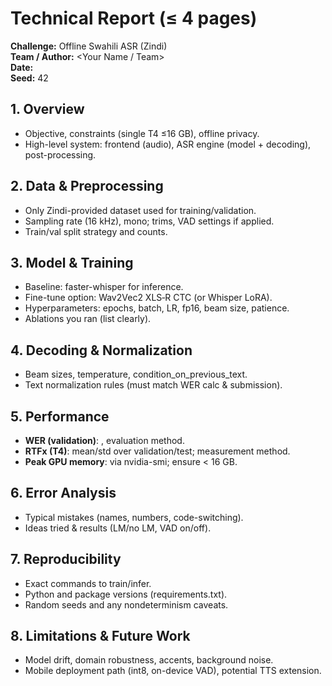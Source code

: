 # Technical Report (≤ 4 pages)

**Challenge:** Offline Swahili ASR (Zindi)  
**Team / Author:** <Your Name / Team>  
**Date:** <YYYY-MM-DD>  
**Seed:** 42

## 1. Overview
- Objective, constraints (single T4 ≤16 GB), offline privacy.
- High-level system: frontend (audio), ASR engine (model + decoding), post-processing.

## 2. Data & Preprocessing
- Only Zindi-provided dataset used for training/validation.
- Sampling rate (16 kHz), mono; trims, VAD settings if applied.
- Train/val split strategy and counts.

## 3. Model & Training
- Baseline: faster-whisper <size> for inference.
- Fine-tune option: Wav2Vec2 XLS‑R CTC (or Whisper LoRA). 
- Hyperparameters: epochs, batch, LR, fp16, beam size, patience.
- Ablations you ran (list clearly).

## 4. Decoding & Normalization
- Beam sizes, temperature, condition_on_previous_text.
- Text normalization rules (must match WER calc & submission).

## 5. Performance
- **WER (validation)**: <value>, evaluation method.
- **RTFx (T4)**: mean/std over validation/test; measurement method.
- **Peak GPU memory**: <MiB> via nvidia-smi; ensure < 16 GB.

## 6. Error Analysis
- Typical mistakes (names, numbers, code-switching).
- Ideas tried & results (LM/no LM, VAD on/off).

## 7. Reproducibility
- Exact commands to train/infer.
- Python and package versions (requirements.txt).
- Random seeds and any nondeterminism caveats.

## 8. Limitations & Future Work
- Model drift, domain robustness, accents, background noise.
- Mobile deployment path (int8, on-device VAD), potential TTS extension.